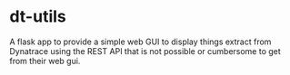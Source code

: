 # dt-utils
A flask app to provide a simple web GUI to display things extract from Dynatrace using the REST API that is not possible
or cumbersome to get from their web gui.
